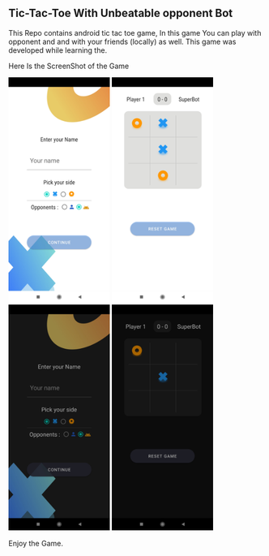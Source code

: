 ## Tic-Tac-Toe With Unbeatable opponent Bot
This Repo contains android tic tac toe game, In this game You can play with opponent and and with your friends (locally) as well.
This game was developed while learning the.

Here Is the ScreenShot of the Game

<div>
  <img src="https://raw.githubusercontent.com/kumarav1nash/Tic-Tac-Toe-With-Unbeatable-AI-Opponent/master/1-light.jpg" alt="Light Theme Of the game" width="200" />
  <img src="https://raw.githubusercontent.com/kumarav1nash/Tic-Tac-Toe-With-Unbeatable-AI-Opponent/master/2-light.jpg" alt="Light Theme Of the game" width="200" />
  
  <img src="https://raw.githubusercontent.com/kumarav1nash/Tic-Tac-Toe-With-Unbeatable-AI-Opponent/master/2-dark.jpg" alt="Dark Theme Of the game" width="200" />
  <img src="https://raw.githubusercontent.com/kumarav1nash/Tic-Tac-Toe-With-Unbeatable-AI-Opponent/master/4-dark.jpg" alt="Dark Theme Of the game" width="200" />
</div>

Enjoy the Game.
